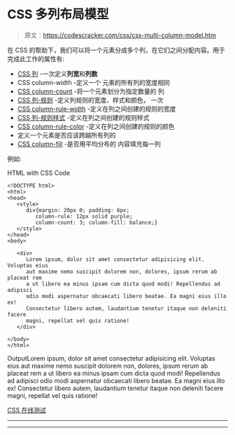 # CSS 多列布局模型

> 原文：<https://codescracker.com/css/css-multi-column-model.htm>

在 CSS 的帮助下，我们可以将一个元素分成多个列，在它们之间分配内容。用于完成此工作的属性有:

*   [CSS 列](/css/css-columns.htm) -一次定义**列宽**和**列数**
*   CSS column-width -定义一个 元素的所有列的宽度相同
*   [CSS column-count](/css/css-column-count.htm) -将一个元素划分为指定数量的 列
*   [CSS 列-规则](/css/css-column-rule.htm) -定义列规则的宽度、样式和颜色， 一次
*   [CSS column-rule-width](/css/css-column-rule-width.htm) -定义在列之间创建的规则的宽度
*   [CSS 列-规则样式](/css/css-column-rule-style.htm) -定义在列之间创建的规则样式
*   [CSS column-rule-color](/css/css-column-rule-color.htm) -定义在列之间创建的规则的颜色
*   定义一个元素是否应该跨越所有列的
*   [CSS column-fill](/css/css-column-fill.htm) -是否用平均分布的 内容填充每一列

例如:

HTML with CSS Code

```
<!DOCTYPE html>
<html>
<head>
   <style>
      div{margin: 20px 0; padding: 6px;
         column-rule: 12px solid purple;
         column-count: 3; column-fill: balance;}
   </style>
</head>
<body>

   <div>
      Lorem ipsum, dolor sit amet consectetur adipisicing elit. Voluptas eius
      aut maxime nemo suscipit dolorem non, dolores, ipsum rerum ab placeat rem
      a ut libero ea minus ipsam cum dicta quod modi! Repellendus ad adipisci
      odio modi aspernatur obcaecati libero beatae. Ea magni eius illo ex!
      Consectetur libero autem, laudantium tenetur itaque non deleniti facere
      magni, repellat vel quis ratione!
   </div>

</body>
</html>
```

OutputLorem ipsum, dolor sit amet consectetur adipisicing elit. Voluptas eius aut maxime nemo suscipit dolorem non, dolores, ipsum rerum ab placeat rem a ut libero ea minus ipsam cum dicta quod modi! Repellendus ad adipisci odio modi aspernatur obcaecati libero beatae. Ea magni eius illo ex! Consectetur libero autem, laudantium tenetur itaque non deleniti facere magni, repellat vel quis ratione!

[CSS 在线测试](/exam/showtest.php?subid=5)

* * *

* * *